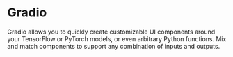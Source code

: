 # Gradio
Gradio allows you to quickly create customizable UI components around your TensorFlow or PyTorch models, or even arbitrary Python functions. Mix and match components to support any combination of inputs and outputs.

